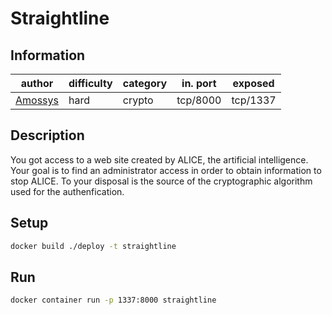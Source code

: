 # Straightline

## Information
| author                             | difficulty | category | in. port | exposed  |
|------------------------------------|------------|----------|----------|----------|
| [Amossys](https://www.amossys.fr/) | hard       | crypto   | tcp/8000 | tcp/1337 |

## Description
You got access to a web site created by ALICE, the artificial intelligence. Your goal is to find an administrator access in order to obtain information to stop ALICE. To your disposal is the source of the cryptographic algorithm used for the authenfication.

## Setup
```bash
docker build ./deploy -t straightline
```

## Run
```bash
docker container run -p 1337:8000 straightline
```